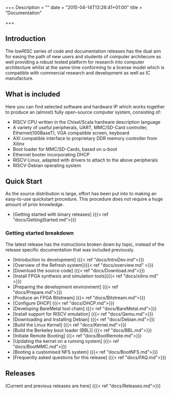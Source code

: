 +++
Description = ""
date = "2015-04-14T13:26:41+01:00"
title = "Documentation"

+++

## Introduction

The lowRISC series of code and documentation releases has the dual aim for easing the path of new users and students of computer
architecure as well providing a robust tested platform for research into computer architecture whilst at the same time conforming to a license model which is compatible with commercial research and development as well as IC manufacture.

## What is included

Here you can find selected software and hardware IP which works together to produce an (almost) fully open-source computer system, consisting of:

* RISCV CPU written in the Chisel/Scala hardware description language
* A variety of useful peripherals, UART, MMC/SD-Card controller, Ethernet(100BaseT), VGA compatible screen, keyboard
* AXI compatible interface to proprietary DDR memory controller from Xilinx
* Boot loader for MMC/SD-Cards, based on u-boot
* Ethernet booter incorporating DHCP
* RISCV-Linux, adapted with drivers to attach to the above peripherals
* RISCV-Debian operating system

## Quick Start

As the source distribution is large, effort has been put into to making an easy-to-use quickstart procedure. This procedure does not require a huge amount of prior knowledge.

* [Getting started with binary releases] ({{< ref "docs/GettingStarted.md">}})

### Getting started breakdown

The latest release has the instructions broken down by topic, instead of the release specific documentation that was included previously.

* [Introduction to development] ({{< ref "docs/IntroDev.md">}})
* [Overview of the Refresh system]({{< ref "docs/overview.md" >}})
* [Download the source code] ({{< ref "docs/Download.md">}})
* [Install FPGA synthesis and simulation tools]({{< ref "docs/xilinx.md" >}})
* [Preparing the development environment] ({{< ref "docs/Prepare.md">}})
* [Produce an FPGA Bitstream] ({{< ref "docs/Bitstream.md">}})
* [Configure DHCP] ({{< ref "docs/DHCP.md">}})
* [Developing BareMetal tool chain] ({{< ref "docs/BareMetal.md">}})
* [Install support for RISCV emulation] ({{< ref "docs/Qemu.md">}})
* [Downloading and Installing Debian] ({{< ref "docs/Debian.md">}})
* [Build the Linux Kernel] ({{< ref "docs/Kernel.md">}})
* [Build the Berkeley boot loader (BBL)] ({{< ref "docs/BBL.md">}})
* [Initiate Remote Booting] ({{< ref "docs/BootRemote.md">}})
* [Updating the kernel on a running system] ({{< ref "docs/BootMMC.md">}})
* [Booting a customised NFS system] ({{< ref "docs/BootNFS.md">}})
* [Frequently asked questions for this release]  ({{< ref "docs/FAQ.md">}})

## Releases
[Current and previous releases are here] ({{< ref "docs/Releases.md">}})

